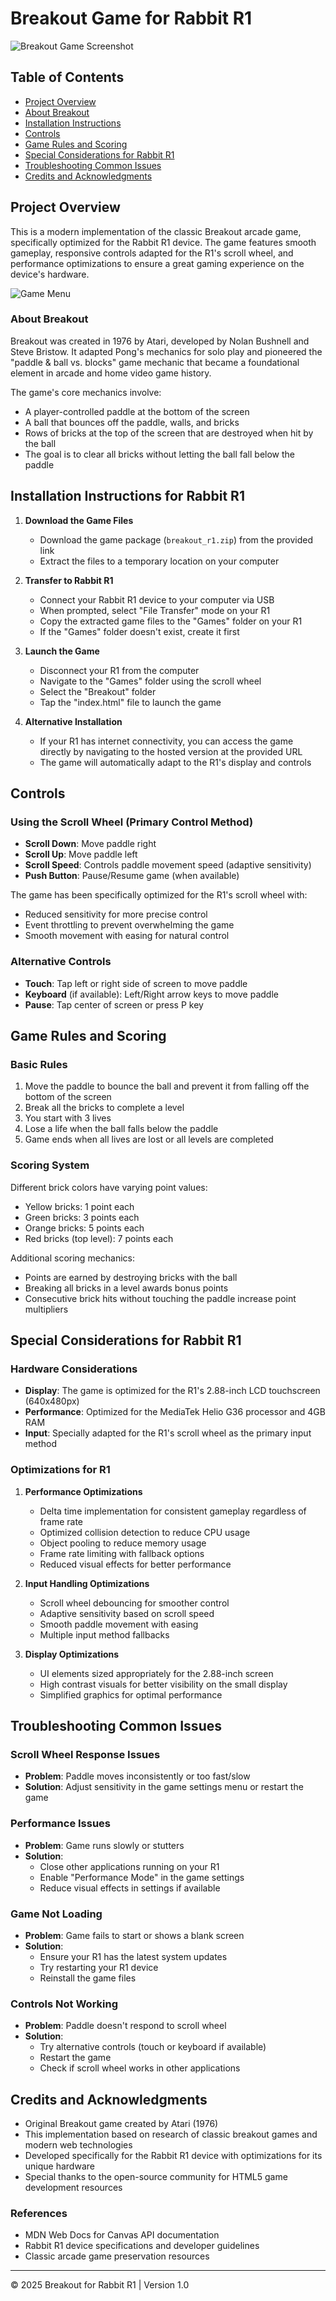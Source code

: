 # Breakout Game for Rabbit R1

![Breakout Game Screenshot](breakout_game_screenshot.png)

## Table of Contents
- [Project Overview](#project-overview)
- [About Breakout](#about-breakout)
- [Installation Instructions](#installation-instructions-for-rabbit-r1)
- [Controls](#controls)
- [Game Rules and Scoring](#game-rules-and-scoring)
- [Special Considerations for Rabbit R1](#special-considerations-for-rabbit-r1)
- [Troubleshooting Common Issues](#troubleshooting-common-issues)
- [Credits and Acknowledgments](#credits-and-acknowledgments)

## Project Overview

This is a modern implementation of the classic Breakout arcade game, specifically optimized for the Rabbit R1 device. The game features smooth gameplay, responsive controls adapted for the R1's scroll wheel, and performance optimizations to ensure a great gaming experience on the device's hardware.

![Game Menu](breakout_menu_screenshot.png)

### About Breakout

Breakout was created in 1976 by Atari, developed by Nolan Bushnell and Steve Bristow. It adapted Pong's mechanics for solo play and pioneered the "paddle & ball vs. blocks" game mechanic that became a foundational element in arcade and home video game history.

The game's core mechanics involve:
- A player-controlled paddle at the bottom of the screen
- A ball that bounces off the paddle, walls, and bricks
- Rows of bricks at the top of the screen that are destroyed when hit by the ball
- The goal is to clear all bricks without letting the ball fall below the paddle

## Installation Instructions for Rabbit R1

1. **Download the Game Files**
   - Download the game package (`breakout_r1.zip`) from the provided link
   - Extract the files to a temporary location on your computer

2. **Transfer to Rabbit R1**
   - Connect your Rabbit R1 device to your computer via USB
   - When prompted, select "File Transfer" mode on your R1
   - Copy the extracted game files to the "Games" folder on your R1
   - If the "Games" folder doesn't exist, create it first

3. **Launch the Game**
   - Disconnect your R1 from the computer
   - Navigate to the "Games" folder using the scroll wheel
   - Select the "Breakout" folder
   - Tap the "index.html" file to launch the game

4. **Alternative Installation**
   - If your R1 has internet connectivity, you can access the game directly by navigating to the hosted version at the provided URL
   - The game will automatically adapt to the R1's display and controls

## Controls

### Using the Scroll Wheel (Primary Control Method)

- **Scroll Down**: Move paddle right
- **Scroll Up**: Move paddle left
- **Scroll Speed**: Controls paddle movement speed (adaptive sensitivity)
- **Push Button**: Pause/Resume game (when available)

The game has been specifically optimized for the R1's scroll wheel with:
- Reduced sensitivity for more precise control
- Event throttling to prevent overwhelming the game
- Smooth movement with easing for natural control

### Alternative Controls

- **Touch**: Tap left or right side of screen to move paddle
- **Keyboard** (if available): Left/Right arrow keys to move paddle
- **Pause**: Tap center of screen or press P key

## Game Rules and Scoring

### Basic Rules

1. Move the paddle to bounce the ball and prevent it from falling off the bottom of the screen
2. Break all the bricks to complete a level
3. You start with 3 lives
4. Lose a life when the ball falls below the paddle
5. Game ends when all lives are lost or all levels are completed

### Scoring System

Different brick colors have varying point values:
- Yellow bricks: 1 point each
- Green bricks: 3 points each
- Orange bricks: 5 points each
- Red bricks (top level): 7 points each

Additional scoring mechanics:
- Points are earned by destroying bricks with the ball
- Breaking all bricks in a level awards bonus points
- Consecutive brick hits without touching the paddle increase point multipliers

## Special Considerations for Rabbit R1

### Hardware Considerations

- **Display**: The game is optimized for the R1's 2.88-inch LCD touchscreen (640x480px)
- **Performance**: Optimized for the MediaTek Helio G36 processor and 4GB RAM
- **Input**: Specially adapted for the R1's scroll wheel as the primary input method

### Optimizations for R1

1. **Performance Optimizations**
   - Delta time implementation for consistent gameplay regardless of frame rate
   - Optimized collision detection to reduce CPU usage
   - Object pooling to reduce memory usage
   - Frame rate limiting with fallback options
   - Reduced visual effects for better performance

2. **Input Handling Optimizations**
   - Scroll wheel debouncing for smoother control
   - Adaptive sensitivity based on scroll speed
   - Smooth paddle movement with easing
   - Multiple input method fallbacks

3. **Display Optimizations**
   - UI elements sized appropriately for the 2.88-inch screen
   - High contrast visuals for better visibility on the small display
   - Simplified graphics for optimal performance

## Troubleshooting Common Issues

### Scroll Wheel Response Issues

- **Problem**: Paddle moves inconsistently or too fast/slow
- **Solution**: Adjust sensitivity in the game settings menu or restart the game

### Performance Issues

- **Problem**: Game runs slowly or stutters
- **Solution**: 
  - Close other applications running on your R1
  - Enable "Performance Mode" in the game settings
  - Reduce visual effects in settings if available

### Game Not Loading

- **Problem**: Game fails to start or shows a blank screen
- **Solution**:
  - Ensure your R1 has the latest system updates
  - Try restarting your R1 device
  - Reinstall the game files

### Controls Not Working

- **Problem**: Paddle doesn't respond to scroll wheel
- **Solution**:
  - Try alternative controls (touch or keyboard if available)
  - Restart the game
  - Check if scroll wheel works in other applications

## Credits and Acknowledgments

- Original Breakout game created by Atari (1976)
- This implementation based on research of classic breakout games and modern web technologies
- Developed specifically for the Rabbit R1 device with optimizations for its unique hardware
- Special thanks to the open-source community for HTML5 game development resources

### References

- MDN Web Docs for Canvas API documentation
- Rabbit R1 device specifications and developer guidelines
- Classic arcade game preservation resources

---

© 2025 Breakout for Rabbit R1 | Version 1.0